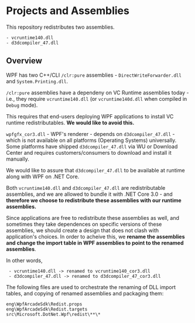 # Projects and Assemblies

This repository redistributes two assemblies. 

```
- vcruntime140.dll
- d3dcompiler_47.dll 
```

## Overview

WPF has two C++/CLI `/clr:pure` assemblies - `DirectWriteForwarder.dll` and `System.Printing.dll`. 

`/clr:pure` assemblies have a dependeny on VC Runtime assemblies today - i.e., they require `vcruntime140.dll` (or `vcruntime140d.dll` when compiled in `Debug` mode). 

This requires that end-users deploying WPF applications to install VC runtime redistributables. **We would like to avoid this.**

`wpfgfx_cor3.dll` - WPF's renderer - depends on `d3dcompiler_47.dll` - which is not available on all platforms (Operating Systems) universally. Some platforms have shipped `d3dcompiler_47.dll` via WU or Download Center and requires customers/consumers to download and install it manually. 

We would like to assure that `d3dcompiler_47.dll` to be available at runtime along with WPF on .NET Core.

Both `vcruntime140.dll` and `d3dcompiler_47.dll` are redistributable assemblies, and we are allowed to bundle it with .NET Core 3.0 - and **therefore we choose to redistribute these assemblies with our runtime assemblies.**

Since applications are free to redistribute these assemblies as well, and sometimes they take dependences on specific versions of these assemblies, we should create a design that does not clash with application's choices. In order to acheive this, we **rename the assemblies and change the import table in WPF assemblies to point to the renamed assemblies**. 

In other words, 

```
 - vcruntime140.dll -> renamed to vcruntime140_cor3.dll 
 - d3dcompiler_47.dll -> renamed to d3dcompiler_47_cor3.dll 
```


The following files are used to orchestrate the renaming of DLL import tables, and copying of renamed assemblies and packaging them: 

```
eng\WpfArcadeSdk\Redist.props
eng\WpfArcadeSdk\Redist.targets
src\Microsoft.DotNet.Wpf\redist\**\*
```